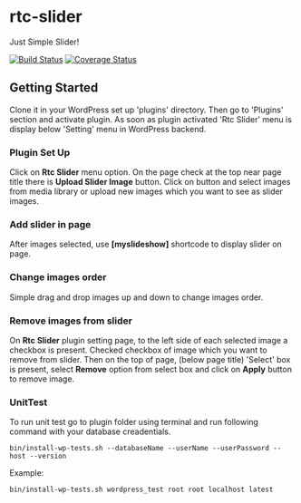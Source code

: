 # rtc-slider
Just Simple Slider!

[![Build Status](https://travis-ci.org/abhijitrakas/rtc-slider.svg?branch=master)](https://travis-ci.org/abhijitrakas/rtc-slider)
[![Coverage Status](https://coveralls.io/repos/github/abhijitrakas/rtc-slider/badge.svg?branch=master)](https://coveralls.io/github/abhijitrakas/rtc-slider?branch=master)

## Getting Started
Clone it in your WordPress set up 'plugins' directory. Then go to 'Plugins' section and activate plugin. As soon as plugin activated 'Rtc Slider' menu is display below 'Setting' menu in WordPress backend.

### Plugin Set Up
Click on **Rtc Slider** menu option. On the page check at the top near page title there is **Upload Slider Image** button. Click on button and select images from media library or upload new images which you want to see as slider images.

### Add slider in page
After images selected, use **[myslideshow]** shortcode to display slider on page.

### Change images order
Simple drag and drop images up and down to change images order.

### Remove images from slider
On **Rtc Slider** plugin setting page, to the left side of each selected image a checkbox is present. Checked checkbox of image which you want to remove from slider. Then on the top of page, (below page title) 'Select' box is present, select **Remove** option from select box and click on **Apply** button to remove image.

### UnitTest
To run unit test go to plugin folder using terminal and run following command with your database creadentials.
```
bin/install-wp-tests.sh --databaseName --userName --userPassword --host --version
```
Example:
```
bin/install-wp-tests.sh wordpress_test root root localhost latest
```